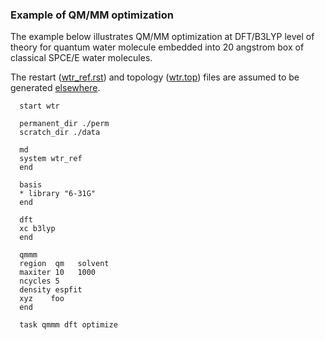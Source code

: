 ### Example of QM/MM optimization

The example below illustrates QM/MM optimization at DFT/B3LYP level of
theory for quantum water molecule embedded into 20 angstrom box of
classical SPCE/E water molecules.

The restart ([wtr_ref.rst](wtr_ref.rst)) and topology
([wtr.top](wtr.top)) files are assumed to be generated
[elsewhere](qmmm_example6).
```
  start wtr  
  
  permanent_dir ./perm  
  scratch_dir ./data  
  
  md  
  system wtr_ref  
  end  
  
  basis  
  * library "6-31G"  
  end  
  
  dft  
  xc b3lyp  
  end  
  
  qmmm  
  region  qm   solvent  
  maxiter 10   1000  
  ncycles 5  
  density espfit  
  xyz    foo  
  end  
  
  task qmmm dft optimize
```
